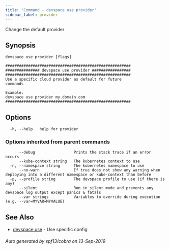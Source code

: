 ```yaml
---
title: "Command - devspace use provider"
sidebar_label: provider
---
```



Change the default provider

## Synopsis


```
devspace use provider [flags]
```

```
#######################################################
############### devspace use provider #################
#######################################################
Use a specific cloud provider as default for future
commands

Example:
devspace use provider my.domain.com
#######################################################
```
## Options

```
  -h, --help   help for provider
```

### Options inherited from parent commands

```
      --debug                 Prints the stack trace if an error occurs
      --kube-context string   The kubernetes context to use
  -n, --namespace string      The kubernetes namespace to use
      --no-warn               If true does not show any warning when deploying into a different namespace or kube-context than before
  -p, --profile string        The devspace profile to use (if there is any)
      --silent                Run in silent mode and prevents any devspace log output except panics & fatals
      --var strings           Variables to override during execution (e.g. --var=MYVAR=MYVALUE)
```

## See Also

* [devspace use](/docs/cli/commands/devspace_use)	 - Use specific config

###### Auto generated by spf13/cobra on 13-Sep-2019
